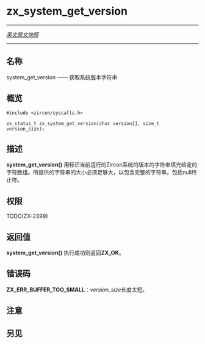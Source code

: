# zx_system_get_version
---

[*英文原文快照*](https://github.com/fuchsia-mirror/zircon/blob/9b1d42b6f62ed4a4fe443eb03e020c74abcc8875/docs/syscalls/system_get_version.md)

---
<!-- ## NAME -->
## 名称

<!-- system_get_version - get version string for system -->
system_get_version —— 获取系统版本字符串

<!-- ## SYNOPSIS -->
## 概览

```
#include <zircon/syscalls.h>

zx_status_t zx_system_get_version(char version[], size_t version_size);
```

<!-- ## DESCRIPTION -->
## 描述

<!-- **system_get_version**() fills in the given character array with a string
identifying the version of the Zircon system currently running.
The provided size must be large enough for the complete string
including its null terminator. -->
**system_get_version()** 用标识当前运行的Zircon系统的版本的字符串填充给定的字符数组。所提供的字符串的大小必须足够大，以包含完整的字符串，包括null终止符。

<!-- ## RIGHTS -->
## 权限

TODO(ZX-2399)

<!-- ## RETURN VALUE -->
## 返回值

<!-- **system_get_version**() returns **ZX_OK** on success. -->
**system_get_version()** 执行成功则返回**ZX_OK**。
<!-- ## ERRORS -->
## 错误码
<!-- 
**ZX_ERR_BUFFER_TOO_SMALL**  *version_size* is too short. -->
**ZX_ERR_BUFFER_TOO_SMALL**：*version_size*长度太短。

<!-- ## NOTES -->
## 注意

<!-- ## SEE ALSO -->
## 另见
